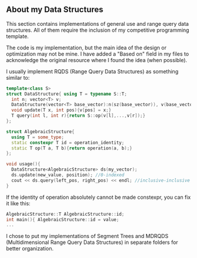 ## About my Data Structures
This section contains implementations of general use and range query data structures. All of them require the inclusion of my competitive programming template.

The code is my implementation, but the main idea of the design or optimization may not be mine. I have added a "Based on" field in my files to acknowledge the original resource where I found the idea (when possible).

I usually implement RQDS (Range Query Data Structures) as something similar to:
```c++
template<class S>
struct DataStructure{ using T = typename S::T;
  int n; vector<T> v;
  DataStructure(vector<T> base_vector):n(sz(base_vector)), v(base_vector){}
  void update(T x, int pos){v[pos] = x;}
  T query(int l, int r){return S::op(v[l],...,v[r]);}
};

struct AlgebraicStructure{
  using T = some_type;
  static constexpr T id = operation_identity;
  static T op(T a, T b){return operation(a, b);}
};

void usage(){
  DataStructure<AlgebraicStructure> ds(my_vector);
  ds.update(new_value, position); //0-indexed
  cout << ds.query(left_pos, right_pos) << endl; //inclusive-inclusive ([l, r])
}
```

If the identity of operation absolutely cannot be made constexpr, you can fix it like this:
```c++
AlgebraicStructure::T AlgebraicStructure::id;
int main(){ AlgebraicStructure::id = value;
...
```

I chose to put my implementations of Segment Trees and MDRQDS (Multidimensional Range Query Data Structures) in separate folders for better organization.

